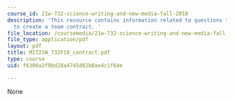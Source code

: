 ```yaml
---
course_id: 21w-732-science-writing-and-new-media-fall-2010
description: 'This resource contains information related to questions to consider
  to create a team contract. '
file_location: /coursemedia/21w-732-science-writing-and-new-media-fall-2010/f6306a3f9bd28a4745d82b8ae4c1f64e_MIT21W_732F10_contract.pdf
file_type: application/pdf
layout: pdf
title: MIT21W_732F10_contract.pdf
type: course
uid: f6306a3f9bd28a4745d82b8ae4c1f64e

---
```

None